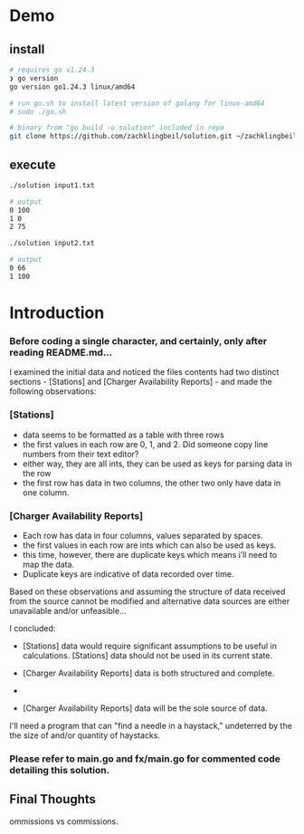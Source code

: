 # Demo

## install

```sh
# requires go v1.24.3
❯ go version
go version go1.24.3 linux/amd64

# run go.sh to install latest version of golang for linux-amd64
# sudo ./go.sh
```

```sh
# binary from "go build -o solution" included in repo
git clone https://github.com/zachklingbeil/solution.git ~/zachklingbeil && cd ~/zachklingbeil
```

## execute

```sh
./solution input1.txt

# output
0 100
1 0
2 75
```

```sh
./solution input2.txt

# output
0 66
1 100
```

# Introduction

### Before coding a single character, and certainly, only after reading README.md...

I examined the initial data and noticed the files contents had two distinct sections - [Stations] and [Charger Availability Reports] - and made the following observations:

### [Stations]

-   data seems to be formatted as a table with three rows
-   the first values in each row are 0, 1, and 2. Did someone copy line numbers from their text editor?
-   either way, they are all ints, they can be used as keys for parsing data in the row
-   the first row has data in two columns, the other two only have data in one column.

### [Charger Availability Reports]

-   Each row has data in four columns, values separated by spaces.
-   the first values in each row are ints which can also be used as keys.
-   this time, however, there are duplicate keys which means i’ll need to map the data.
-   Duplicate keys are indicative of data recorded over time.

Based on these observations and assuming the structure of data received from the source cannot be modified and alternative data sources are either unavailable and/or unfeasible…

I concluded:

-   [Stations] data would require significant assumptions to be useful in calculations. [Stations] data should not be used in its current state.

-   [Charger Availability Reports] data is both structured and complete.
-
-   [Charger Availability Reports] data will be the sole source of data.

I'll need a program that can "find a needle in a haystack," undeterred by the the size of and/or quantity of haystacks.

### **Please refer to main.go and fx/main.go for commented code detailing this solution.**

## Final Thoughts

ommissions vs commissions.
